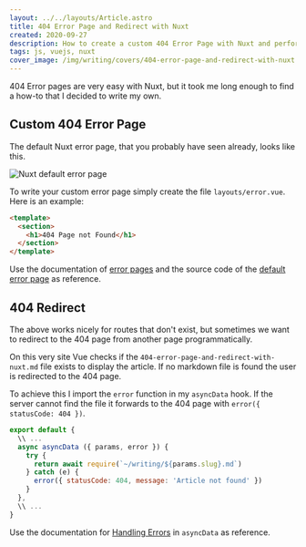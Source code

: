 ```yaml
---
layout: ../../layouts/Article.astro
title: 404 Error Page and Redirect with Nuxt
created: 2020-09-27
description: How to create a custom 404 Error Page with Nuxt and perform 404 redirects from other pages programmatically
tags: js, vuejs, nuxt
cover_image: /img/writing/covers/404-error-page-and-redirect-with-nuxt.jpg
---
```


404 Error pages are very easy with Nuxt, but it took me long enough to find a how-to that I decided to write my own.

## Custom 404 Error Page

The default Nuxt error page, that you probably have seen already, looks like this.

![Nuxt default error page](/img/writing/nuxt-default-error-page.jpg)

To write your custom error page simply create the file `layouts/error.vue`. Here is an example:

```html
<template>
  <section>
    <h1>404 Page not Found</h1>
  </section>
</template>
```

Use the documentation of [error pages](https://nuxtjs.org/guide/views#error-page) and the source code of the [default error page](https://github.com/nuxt/nuxt.js/blob/dev/packages/vue-app/template/components/nuxt-error.vue) as reference.

## 404 Redirect

The above works nicely for routes that don't exist, but sometimes we want to redirect to the 404 page from another page programmatically.

On this very site Vue checks if the `404-error-page-and-redirect-with-nuxt.md` file exists to display the article. If no markdown file is found the user is redirected to the 404 page.

To achieve this I import the `error` function in my `asyncData` hook. If the server cannot find the file it forwards to the 404 page with `error({ statusCode: 404 })`.

```js
export default {
  \\ ...
  async asyncData ({ params, error }) {
    try {
      return await require(`~/writing/${params.slug}.md`)
    } catch (e) {
      error({ statusCode: 404, message: 'Article not found' })
    }
  },
  \\ ...
}
```

Use the documentation for [Handling Errors](https://nuxtjs.org/guide/async-data#handling-errors) in `asyncData` as reference.
